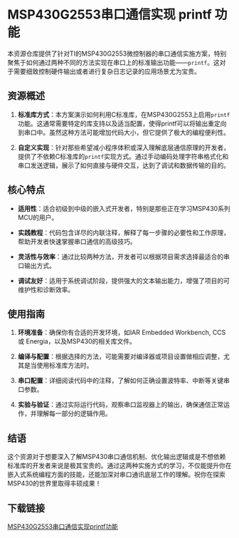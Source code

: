 # MSP430G2553串口通信实现 printf 功能

本资源仓库提供了针对TI的MSP430G2553微控制器的串口通信实施方案，特别聚焦于如何通过两种不同的方法实现在串口上的标准输出功能——`printf`。这对于需要细致控制硬件输出或者进行复杂日志记录的应用场景尤为宝贵。

## 资源概述

1. **标准库方式**：本方案演示如何利用C标准库，在MSP430G2553上启用`printf`功能。这通常需要特定的库支持以及适当配置，使得printf可以将输出重定向到串口中。虽然这种方法可能增加代码大小，但它提供了极大的编程便利性。

2. **自定义实现**：针对那些希望减小程序体积或深入理解底层通信原理的开发者，提供了不依赖C标准库的`printf`实现方式。通过手动编码处理字符串格式化和串口发送逻辑，展示了如何直接与硬件交互，达到了调试和数据传输的目的。

## 核心特点

- **适用性**：适合初级到中级的嵌入式开发者，特别是那些正在学习MSP430系列MCU的用户。
  
- **实践教程**：代码包含详尽的内联注释，解释了每一步骤的必要性和工作原理，帮助开发者快速掌握串口通信的高级技巧。
  
- **灵活性与效率**：通过比较两种方法，开发者可以根据项目需求选择最适合的串口输出方式。
  
- **调试友好**：适用于系统调试阶段，提供强大的文本输出能力，增强了项目的可维护性和诊断效率。

## 使用指南

1. **环境准备**：确保你有合适的开发环境，如IAR Embedded Workbench, CCS或 Energia，以及MSP430的相关库文件。

2. **编译与配置**：根据选择的方法，可能需要对编译器或项目设置做相应调整，尤其是当使用标准库方法时。

3. **串口配置**：详细阅读代码中的注释，了解如何正确设置波特率、中断等关键串口参数。

4. **实验与验证**：通过实际运行代码，观察串口监视器上的输出，确保通信正常运作，并理解每一部分的逻辑作用。

## 结语

这个资源对于想要深入了解MSP430串口通信机制、优化输出逻辑或是不想依赖标准库的开发者来说是极其宝贵的。通过这两种实施方式的学习，不仅能提升你在嵌入式系统编程方面的技能，还能加深对串口通讯底层工作的理解。祝你在探索MSP430的世界里取得丰硕成果！

## 下载链接

[MSP430G2553串口通信实现printf功能](https://pan.quark.cn/s/8cb473d94756)